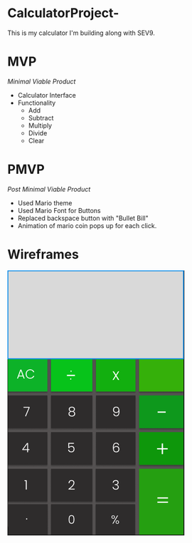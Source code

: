 # CalculatorProject-
This is my calculator I'm building along with SEV9.

# MVP
*Minimal Viable Product*

- Calculator Interface
- Functionality
  - Add
  - Subtract
  - Multiply
  - Divide 
  - Clear

# PMVP
*Post Minimal Viable Product*
  - Used Mario theme
  - Used Mario Font for Buttons
  - Replaced backspace button with "Bullet Bill"
  - Animation of mario coin pops up for each click.

  

  
# Wireframes
 
![wireframe](./Calculator.PNG)

